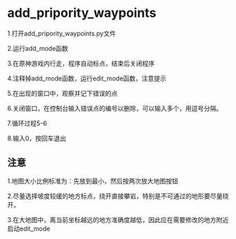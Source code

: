 # add_pripority_waypoints

1.打开add_pripority_waypoints.py文件

2.运行add_mode函数

3.在原神游戏内行走，程序自动标点，结束后关闭程序

4.注释掉add_mode函数，运行edit_mode函数，注意提示

5.在出现的窗口中，观察并记下错误的点

6.关闭窗口，在控制台输入错误点的编号以删除，可以输入多个，用逗号分隔。

7.循环过程5-6

8.输入0，按回车退出

## 注意

1.地图大小比例标准为：先放到最小，然后按两次放大地图按钮

2.尽量选择坡度较缓的地方标点，绕开直接攀岩，特别是不可通过的地形要尽量绕开。

3.在大地图中，离当前坐标越远的地方准确度越低，因此应在需要修改的地方附近启动edit_mode

